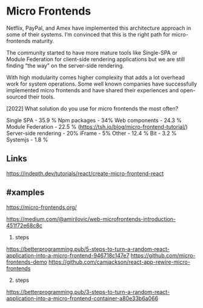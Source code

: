 # Micro Frontends

Netflix, PayPal, and Amex have implemented this architecture approach in some of their systems. I’m convinced that this is the right path for micro-frontends maturity.

The community started to have more mature tools like Single-SPA or Module Federation for client-side rendering applications but we are still finding “the way” on the server-side rendering.

With high modularity comes higher complexity that adds a lot overhead work for system operations. Some well known companies have successfully implemented micro frontends and have shared their experiences and open-sourced their tools.

[2022] What solution do you use for micro frontends the most often?

Single SPA - 35.9 %
Npm packages - 34%
Web components - 24.3 %
Module Federation - 22.5 % (https://tsh.io/blog/micro-frontend-tutorial/)
Server-side rendering - 20%
iFrame - 5%
Other - 12.4 %
Bit - 3.2 %
Systemjs - 1.8 %

## Links

https://indepth.dev/tutorials/react/create-micro-frontend-react

## #xamples

https://micro-frontends.org/



https://medium.com/@amirilovic/web-microfrontends-introduction-451f72e68c8c

1. steps

https://betterprogramming.pub/5-steps-to-turn-a-random-react-application-into-a-micro-frontend-946718c147e7
https://github.com/micro-frontends-demo
https://github.com/camjackson/react-app-rewire-micro-frontends

2. steps

https://betterprogramming.pub/3-steps-to-turn-a-random-react-application-into-a-micro-frontend-container-a80e33b6a066
